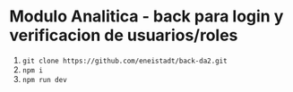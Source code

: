 # Modulo Analitica - back para login y verificacion de usuarios/roles

1. `git clone https://github.com/eneistadt/back-da2.git`
2.  `npm i`
3.  `npm run dev`
